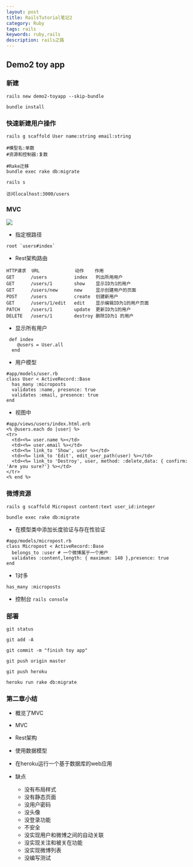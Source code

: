 ```yaml
---
layout: post
title: RailsTutorial笔记2
category: Ruby
tags: rails
keywords: ruby,rails
description: rails之路
---
```


## Demo2 toy app

### 新建

```
rails new demo2-toyapp --skip-bundle

bundle install
```

### 快速新建用户操作

```
rails g scaffold User name:string email:string

#模型名:单数
#资源和控制器:复数

#Rake迁移
bundle exec rake db:migrate

rails s

访问localhost:3000/users
```


### MVC

![](https://github.com/dingyiming/learn-Ruby-rails/blob/master/pics/MVC.png?raw=true)

* 指定根路径

```
root `users#index`
```

* Rest架构路由

```
HTTP请求  URL             动作    作用
GET      /users          index   列出所用用户
GET      /users/1        show    显示ID为1的用户
GET      /users/new      new     显示创建用户的页面
POST     /users          create  创建新用户
GET      /users/1/edit   edit    显示编辑ID为1的用户页面
PATCH    /users/1        update  更新ID为1的用户
DELETE   /users/1        destroy 删除ID为1 的用户
```

* 显示所有用户

```
 def index
    @users = User.all
  end
```

* 用户模型

```
#app/models/user.rb
class User < ActiveRecord::Base
  has_many :microposts
  validates :name, presence: true
  validates :email, presence: true
end
```

* 视图中

```
#app/views/users/index.html.erb
<% @users.each do |user| %>
<tr>
  <td><%= user.name %></td>
  <td><%= user.email %></td>
  <td><%= link_to 'Show', user %></td>
  <td><%= link_to 'Edit', edit_user_path(user) %></td>
  <td><%= link_to 'Destroy', user, method: :delete,data: { confirm: 'Are you sure?'} %></td>
</tr>
<% end %>
```

### 微博资源

```
rails g scaffold Micropost content:text user_id:integer

bundle exec rake db:migrate
```

* 在模型类中添加长度验证与存在性验证

```
#app/models/micropost.rb
class Micropost < ActiveRecord::Base
  belongs_to :user # 一个微博属于一个用户
  validates :content,length: { maximum: 140 },presence: true
end
```

* 1对多

```
has_many :microposts
```

* 控制台 `rails console`

### 部署

```
git status

git add -A

git commit -m "finish toy app"

git push origin master

git push heroku

heroku run rake db:migrate
```

### 第二章小结

* 概览了MVC
* MVC
* Rest架构
* 使用数据模型
* 在heroku运行一个基于数据库的web应用

* 缺点
  * 没有布局样式
  * 没有静态页面
  * 没用户密码
  * 没头像
  * 没登录功能
  * 不安全
  * 没实现用户和微博之间的自动关联
  * 没实现关注和被关在功能
  * 没实现微博列表
  * 没编写测试
